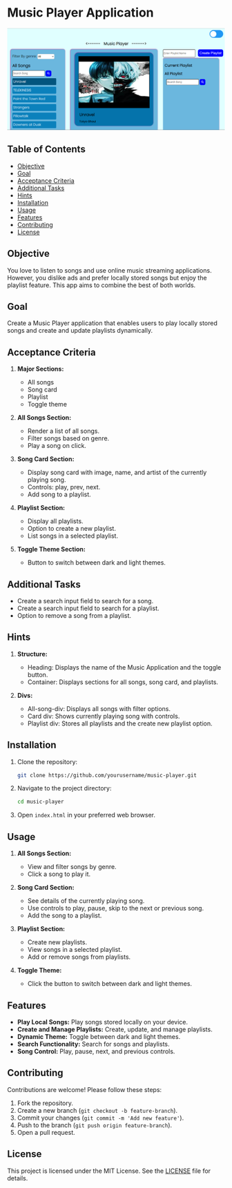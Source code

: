 # Music Player Application

![Music Player](/img/Home.png)

## Table of Contents

- [Objective](#objective)
- [Goal](#goal)
- [Acceptance Criteria](#acceptance-criteria)
- [Additional Tasks](#additional-tasks)
- [Hints](#hints)
- [Installation](#installation)
- [Usage](#usage)
- [Features](#features)
- [Contributing](#contributing)
- [License](#license)

## Objective

You love to listen to songs and use online music streaming applications. However, you dislike ads and prefer locally stored songs but enjoy the playlist feature. This app aims to combine the best of both worlds.

## Goal

Create a Music Player application that enables users to play locally stored songs and create and update playlists dynamically.

## Acceptance Criteria

1. **Major Sections:**
    - All songs
    - Song card
    - Playlist
    - Toggle theme

2. **All Songs Section:**
    - Render a list of all songs.
    - Filter songs based on genre.
    - Play a song on click.

3. **Song Card Section:**
    - Display song card with image, name, and artist of the currently playing song.
    - Controls: play, prev, next.
    - Add song to a playlist.

4. **Playlist Section:**
    - Display all playlists.
    - Option to create a new playlist.
    - List songs in a selected playlist.

5. **Toggle Theme Section:**
    - Button to switch between dark and light themes.

## Additional Tasks

- Create a search input field to search for a song.
- Create a search input field to search for a playlist.
- Option to remove a song from a playlist.

## Hints

1. **Structure:**
    - Heading: Displays the name of the Music Application and the toggle button.
    - Container: Displays sections for all songs, song card, and playlists.

2. **Divs:**
    - All-song-div: Displays all songs with filter options.
    - Card div: Shows currently playing song with controls.
    - Playlist div: Stores all playlists and the create new playlist option.

## Installation

1. Clone the repository:
    ```sh
    git clone https://github.com/yourusername/music-player.git
    ```
2. Navigate to the project directory:
    ```sh
    cd music-player
    ```
3. Open `index.html` in your preferred web browser.

## Usage

1. **All Songs Section:**
    - View and filter songs by genre.
    - Click a song to play it.

2. **Song Card Section:**
    - See details of the currently playing song.
    - Use controls to play, pause, skip to the next or previous song.
    - Add the song to a playlist.

3. **Playlist Section:**
    - Create new playlists.
    - View songs in a selected playlist.
    - Add or remove songs from playlists.

4. **Toggle Theme:**
    - Click the button to switch between dark and light themes.

## Features

- **Play Local Songs:** Play songs stored locally on your device.
- **Create and Manage Playlists:** Create, update, and manage playlists.
- **Dynamic Theme:** Toggle between dark and light themes.
- **Search Functionality:** Search for songs and playlists.
- **Song Control:** Play, pause, next, and previous controls.

## Contributing

Contributions are welcome! Please follow these steps:

1. Fork the repository.
2. Create a new branch (`git checkout -b feature-branch`).
3. Commit your changes (`git commit -m 'Add new feature'`).
4. Push to the branch (`git push origin feature-branch`).
5. Open a pull request.

## License

This project is licensed under the MIT License. See the [LICENSE](LICENSE) file for details.

